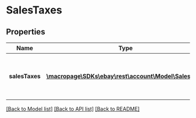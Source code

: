 # SalesTaxes

## Properties
Name | Type | Description | Notes
------------ | ------------- | ------------- | -------------
**salesTaxes** | [**\macropage\SDKs\ebay\rest\account\Model\SalesTax[]**](SalesTax.md) | A list of sales tax tables that have been set up by a seller. | [optional] 

[[Back to Model list]](../README.md#documentation-for-models) [[Back to API list]](../README.md#documentation-for-api-endpoints) [[Back to README]](../README.md)


